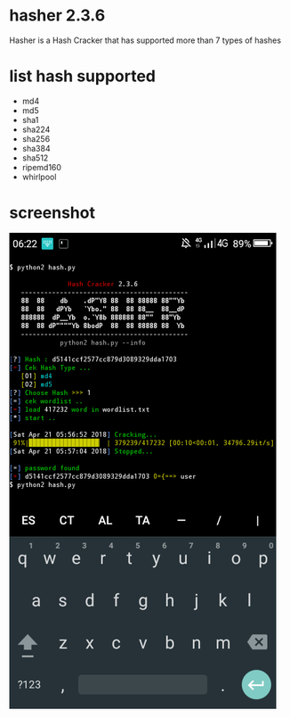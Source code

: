 # hasher 2.3.6

Hasher is a Hash Cracker that has supported more than 7 types of hashes

# list hash supported
- md4
- md5
- sha1
- sha224
- sha256
- sha384
- sha512
- ripemd160
- whirlpool

# screenshot

<img src=".images/hasher.png" />
